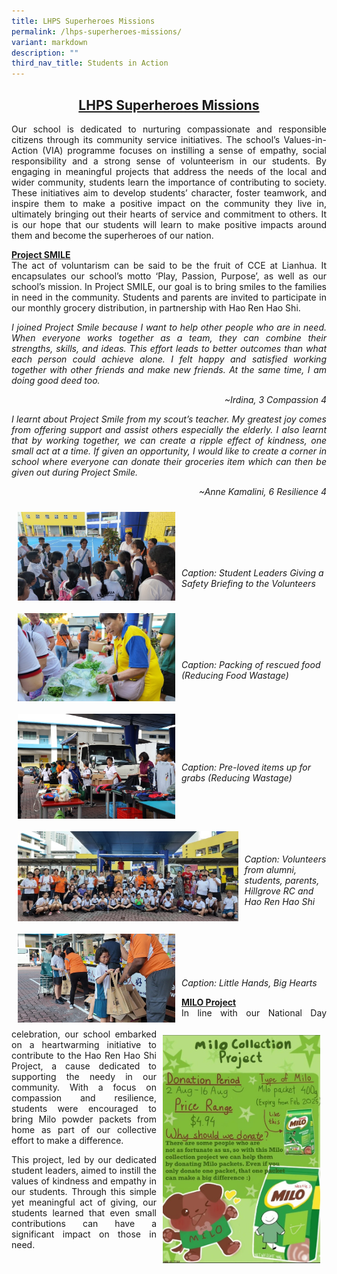 ```yaml
---
title: LHPS Superheroes Missions
permalink: /lhps-superheroes-missions/
variant: markdown
description: ""
third_nav_title: Students in Action
---
```

<h2><strong><u>LHPS Superheroes Missions</u></strong></h2>

<style>
h2{
	text-align: center; 
	}
</style>

<p style="text-align: justify">Our school is dedicated to nurturing compassionate and responsible citizens through its community service initiatives. The school’s Values-in-Action (VIA) programme focuses on instilling a sense of empathy, social responsibility and a strong sense of volunteerism in our students. By engaging in meaningful projects that address the needs of the local and wider community, students learn the importance of contributing to society. These initiatives aim to develop students’ character, foster teamwork, and inspire them to make a positive impact on the community they live in, ultimately bringing out their hearts of service and commitment to others. It is our hope that our students will learn to make positive impacts around them and become the superheroes of our nation.</p>	
	
<p style="text-align: justify"><u><strong>Project SMILE</strong></u><br>The act of voluntarism can be said to be the fruit of CCE at Lianhua. It encapsulates our school’s motto ‘Play, Passion, Purpose’, as well as our school’s mission. In Project SMILE, our goal is to bring smiles to the families in need in the community. Students and parents are invited to participate in our monthly grocery distribution, in partnership with Hao Ren Hao Shi.</p>

<p style="text-align: justify"><i>I joined Project Smile because I want to help other people who are in need. When everyone works together as a team, they can combine their strengths, skills, and ideas. This effort leads to better outcomes than what each person could achieve alone. I felt happy and satisfied working together with other friends and make new friends. At the same time, I am doing good deed too.</i></p><p style="text-align: right;"><i>~Irdina, 3 Compassion 4</i></p>

<p style="text-align: justify"><i>I learnt about Project Smile from my scout’s teacher. My greatest joy comes from offering support and assist others especially the elderly. I also learnt that by working together, we can create a ripple effect of kindness, one small act at a time. If given an opportunity, I would like to create a corner in school where everyone can donate their groceries item which can then be given out during Project Smile. </i></p><p style="text-align: right;"><i>~Anne Kamalini, 6 Resilience 4</i></p>

<img src="/images/Highlights/Superheroes%20Missions/ProjectSmile1.jpg" style="width:50%; float: left; padding: 10px"><br><br><br><br><br><p style="text-align: left"><i>Caption: Student Leaders Giving a Safety Briefing to the Volunteers</i></p>

<img src="/images/Highlights/Superheroes%20Missions/ProjectSmile2.jpg" style="width:50%; float: left; padding: 10px"><br><br><br><br><br><p style="text-align: left"><i>Caption: Packing of rescued food (Reducing Food Wastage)</i></p>

<img src="/images/Highlights/Superheroes%20Missions/ProjectSmile3.jpg" style="width:50%; float: left; padding: 10px"><br><br><br><br><br><br><p style="text-align: left"><i>Caption: Pre-loved items up for grabs (Reducing Wastage)</i></p>

<img src="/images/Highlights/Superheroes%20Missions/ProjectSmile4.jpg" style="width:70%; float: left; padding: 10px"><br><br><br><br><br><p style="text-align: left"><i>Caption: Volunteers from alumni, students, parents, Hillgrove RC and Hao Ren Hao Shi</i></p>

<img src="/images/Highlights/Superheroes%20Missions/ProjectSmile5.jpg" style="width:50%; float: left; padding: 10px"><br><br><br><br><br><p style="text-align: left"><i>Caption: Little Hands, Big Hearts</i></p>

<img src="/images/Highlights/Superheroes%20Missions/MiloProject.jpg" style="width:50%; float: right; padding: 10px"><p style="text-align: justify"><u><strong>MILO Project</strong></u><br>In line with our National Day celebration, our school embarked on a heartwarming initiative to contribute to the Hao Ren Hao Shi Project, a cause dedicated to supporting the needy in our community. With a focus on compassion and resilience, students were encouraged to bring Milo powder packets from home as part of our collective effort to make a difference.</p>
<p style="text-align: justify">This project, led by our dedicated student leaders, aimed to instill the values of kindness and empathy in our students. Through this simple yet meaningful act of giving, our students learned that even small contributions can have a significant impact on those in need.</p>